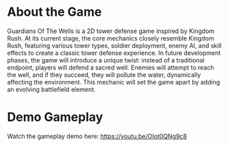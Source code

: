 # About the Game
Guardians Of The Wells is a 2D tower defense game inspired by Kingdom Rush. At its current stage, the core mechanics closely resemble Kingdom Rush, featuring various tower types, soldier deployment, enemy AI, and skill effects to create a classic tower defense experience.
In future development phases, the game will introduce a unique twist: instead of a traditional endpoint, players will defend a sacred well. Enemies will attempt to reach the well, and if they succeed, they will pollute the water, dynamically affecting the environment. This mechanic will set the game apart by adding an evolving battlefield element.
# Demo Gameplay
Watch the gameplay demo here: https://youtu.be/OIot0QNg9c8
